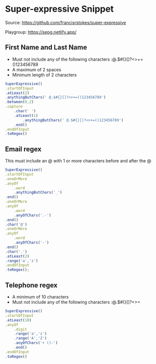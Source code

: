 # Super-expressive Snippet

Source: https://github.com/francisrstokes/super-expressive

Playgroup: https://sepg.netlify.app/

## First Name and Last Name
* Must not include any of the following characters :@.$#{}[]?<>+=()123456789
* A maximum of 2 spaces
* Minimum length of 2 characters

```typescript
SuperExpressive()
.startOfInput
.atLeast(2)
.anythingButChars(' @.$#{}[]?<>+=()123456789')
.between(0,2)
.capture
    .char(' ')
    .atLeast(1)
        .anythingButChars(' @.$#{}[]?<>+=()123456789')
    .end()
.endOfInput
.toRegex()
```

## Email regex

This must include an @ with 1 or more characters before and after the @

```typescript
SuperExpressive()
.startOfInput
.oneOrMore
.anyOf
    .word
    .anythingButChars('_')
.end()
.oneOrMore
.anyOf
    .word
    .anyOfChars('.-')
.end()
.char('@')
.oneOrMore
.anyOf
    .word
    .anyOfChars('-')
.end()
.char('.')
.atLeast(2)
.range('a','z')
.endOfInput
.toRegex();
```

## Telephone regex

* A minimum of 10 characters
* Must not include any of the following characters :@.$#{}[]?<>=

```typescript
SuperExpressive()
.startOfInput
.atLeast(10)
.anyOf
    .digit
    .range('a','z')
    .range('A','Z')
    .anyOfChars('+ ()-')
    .end()
.endOfInput
.toRegex()
```


